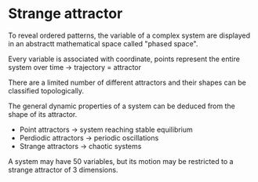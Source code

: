 # Strange attractor

To reveal ordered patterns, the variable of a complex system are displayed in an abstractt mathematical space called "phased space".

Every variable is associated with coordinate, points represent the entire system over time -> trajectory = attractor

There are a limited number of different attractors and their shapes can be classified topologically.

The general dynamic properties of a system can be deduced from the shape of its attractor.

- Point attractors -> system reaching stable equilibrium
- Perdiodic attractors -> periodic oscillations
- Strange attractors -> chaotic systems

A system may have 50 variables, but its motion may be restricted to a strange attractor of 3 dimensions.
